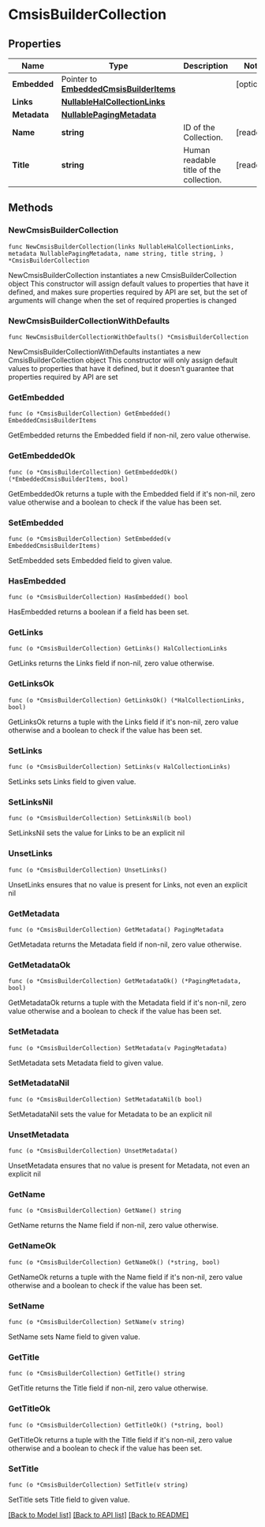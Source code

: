 <!--
Copyright (C) 2020-2025 Arm Limited or its affiliates and Contributors. All rights reserved.
SPDX-License-Identifier: Apache-2.0
-->
# CmsisBuilderCollection

## Properties

Name | Type | Description | Notes
------------ | ------------- | ------------- | -------------
**Embedded** | Pointer to [**EmbeddedCmsisBuilderItems**](EmbeddedCmsisBuilderItems.md) |  | [optional] 
**Links** | [**NullableHalCollectionLinks**](HalCollectionLinks.md) |  | 
**Metadata** | [**NullablePagingMetadata**](PagingMetadata.md) |  | 
**Name** | **string** | ID of the Collection. | [readonly] 
**Title** | **string** | Human readable title of the collection. | [readonly] 

## Methods

### NewCmsisBuilderCollection

`func NewCmsisBuilderCollection(links NullableHalCollectionLinks, metadata NullablePagingMetadata, name string, title string, ) *CmsisBuilderCollection`

NewCmsisBuilderCollection instantiates a new CmsisBuilderCollection object
This constructor will assign default values to properties that have it defined,
and makes sure properties required by API are set, but the set of arguments
will change when the set of required properties is changed

### NewCmsisBuilderCollectionWithDefaults

`func NewCmsisBuilderCollectionWithDefaults() *CmsisBuilderCollection`

NewCmsisBuilderCollectionWithDefaults instantiates a new CmsisBuilderCollection object
This constructor will only assign default values to properties that have it defined,
but it doesn't guarantee that properties required by API are set

### GetEmbedded

`func (o *CmsisBuilderCollection) GetEmbedded() EmbeddedCmsisBuilderItems`

GetEmbedded returns the Embedded field if non-nil, zero value otherwise.

### GetEmbeddedOk

`func (o *CmsisBuilderCollection) GetEmbeddedOk() (*EmbeddedCmsisBuilderItems, bool)`

GetEmbeddedOk returns a tuple with the Embedded field if it's non-nil, zero value otherwise
and a boolean to check if the value has been set.

### SetEmbedded

`func (o *CmsisBuilderCollection) SetEmbedded(v EmbeddedCmsisBuilderItems)`

SetEmbedded sets Embedded field to given value.

### HasEmbedded

`func (o *CmsisBuilderCollection) HasEmbedded() bool`

HasEmbedded returns a boolean if a field has been set.

### GetLinks

`func (o *CmsisBuilderCollection) GetLinks() HalCollectionLinks`

GetLinks returns the Links field if non-nil, zero value otherwise.

### GetLinksOk

`func (o *CmsisBuilderCollection) GetLinksOk() (*HalCollectionLinks, bool)`

GetLinksOk returns a tuple with the Links field if it's non-nil, zero value otherwise
and a boolean to check if the value has been set.

### SetLinks

`func (o *CmsisBuilderCollection) SetLinks(v HalCollectionLinks)`

SetLinks sets Links field to given value.


### SetLinksNil

`func (o *CmsisBuilderCollection) SetLinksNil(b bool)`

 SetLinksNil sets the value for Links to be an explicit nil

### UnsetLinks
`func (o *CmsisBuilderCollection) UnsetLinks()`

UnsetLinks ensures that no value is present for Links, not even an explicit nil
### GetMetadata

`func (o *CmsisBuilderCollection) GetMetadata() PagingMetadata`

GetMetadata returns the Metadata field if non-nil, zero value otherwise.

### GetMetadataOk

`func (o *CmsisBuilderCollection) GetMetadataOk() (*PagingMetadata, bool)`

GetMetadataOk returns a tuple with the Metadata field if it's non-nil, zero value otherwise
and a boolean to check if the value has been set.

### SetMetadata

`func (o *CmsisBuilderCollection) SetMetadata(v PagingMetadata)`

SetMetadata sets Metadata field to given value.


### SetMetadataNil

`func (o *CmsisBuilderCollection) SetMetadataNil(b bool)`

 SetMetadataNil sets the value for Metadata to be an explicit nil

### UnsetMetadata
`func (o *CmsisBuilderCollection) UnsetMetadata()`

UnsetMetadata ensures that no value is present for Metadata, not even an explicit nil
### GetName

`func (o *CmsisBuilderCollection) GetName() string`

GetName returns the Name field if non-nil, zero value otherwise.

### GetNameOk

`func (o *CmsisBuilderCollection) GetNameOk() (*string, bool)`

GetNameOk returns a tuple with the Name field if it's non-nil, zero value otherwise
and a boolean to check if the value has been set.

### SetName

`func (o *CmsisBuilderCollection) SetName(v string)`

SetName sets Name field to given value.


### GetTitle

`func (o *CmsisBuilderCollection) GetTitle() string`

GetTitle returns the Title field if non-nil, zero value otherwise.

### GetTitleOk

`func (o *CmsisBuilderCollection) GetTitleOk() (*string, bool)`

GetTitleOk returns a tuple with the Title field if it's non-nil, zero value otherwise
and a boolean to check if the value has been set.

### SetTitle

`func (o *CmsisBuilderCollection) SetTitle(v string)`

SetTitle sets Title field to given value.



[[Back to Model list]](../README.md#documentation-for-models) [[Back to API list]](../README.md#documentation-for-api-endpoints) [[Back to README]](../README.md)



